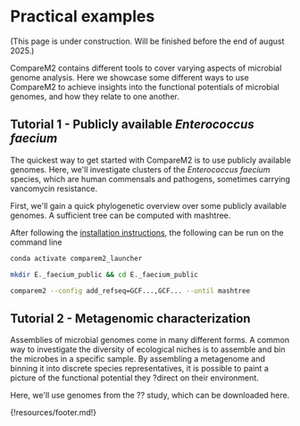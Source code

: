 # Practical examples

(This page is under construction. Will be finished before the end of august 2025.)

CompareM2 contains different tools to cover varying aspects of microbial genome analysis. Here we showcase some different ways to use CompareM2 to achieve insights into the functional potentials of microbial genomes, and how they relate to one another.


## Tutorial 1 - Publicly available *Enterococcus faecium*

The quickest way to get started with CompareM2 is to use publicly available genomes. Here, we'll investigate clusters of the *Enterococcus faecium* species, which are human commensals and pathogens, sometimes carrying vancomycin resistance.

First, we'll gain a quick phylogenetic overview over some publicly available genomes. A sufficient tree can be computed with mashtree.

After following the [installation instructions](https://comparem2.readthedocs.io/en/latest/10%20installation/), the following can be run on the command line

```bash
conda activate comparem2_launcher

mkdir E._faecium_public && cd E._faecium_public

comparem2 --config add_refseq=GCF...,GCF... --until mashtree
```

## Tutorial 2 - Metagenomic characterization

Assemblies of microbial genomes come in many different forms. A common way to investigate the diversity of ecological niches is to assemble and bin the microbes in a specific sample. By assembling a metagenome and binning it into discrete species representatives, it is possible to paint a picture of the functional potential they ?direct on their environment.

Here, we'll use genomes from the ?? study, which can be downloaded here.


{!resources/footer.md!}
